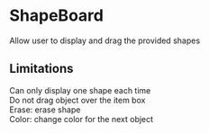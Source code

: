 # ShapeBoard
Allow user to display and drag the provided shapes

## Limitations
Can only display one shape each time\
Do not drag object over the item box\
Erase: erase shape\
Color: change color for the next object

